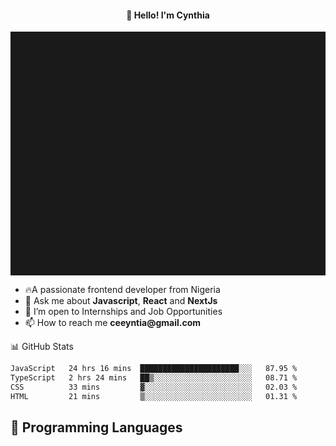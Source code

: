 <h4 align="center">👋 Hello! I'm Cynthia</h4>

<hr style="height:10%; margin-left:0; margin-right:0;" />

<div align="left">
  <ul>
  <li>🔥A passionate frontend developer from Nigeria</li>
  <li>💬 Ask me about <strong>Javascript</strong>, <strong>React</strong> and <strong> NextJs</strong></li>
  <li>👯 I’m open to Internships and Job Opportunities</li>
  <li>📫 How to reach me <strong>ceeyntia@gmail.com</strong></li>
</ul>
</div
  
## 📊 GitHub Stats

<!--START_SECTION:waka-->

```txt
JavaScript   24 hrs 16 mins  ██████████████████████░░░   87.95 %
TypeScript   2 hrs 24 mins   ██▒░░░░░░░░░░░░░░░░░░░░░░   08.71 %
CSS          33 mins         ▓░░░░░░░░░░░░░░░░░░░░░░░░   02.03 %
HTML         21 mins         ▒░░░░░░░░░░░░░░░░░░░░░░░░   01.31 %
```

<!--END_SECTION:waka-->

## 💬 Programming Languages

<!--START_SECTION:languages-->
<!--END_SECTION:languages-->
